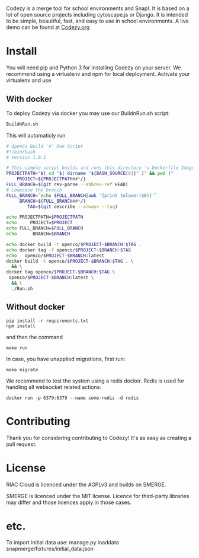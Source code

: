 # 

Codezy is a merge tool for school environments and Snap!. It is based on a lot of open source projects including cytoscape.js or Django. It is intended to be simple, beautiful, fast, and easy to use in school environments. A live demo can be found at [Codezy.org](https://Codezy.org)

# Install

You will need pip and Python 3 for installing Codezy on your server.
We recommend using a virtualenv and npm for local deployment. Activate your virtualenv and use

## With docker

To deploy Codezy via docker you may use our BuildnRun.sh script:

```bash
BuildnRun.sh
```

This will automaticly run 

```bash
# OpenCo Build 'n' Run Script
#!/bin/bash
# Version 1.0.1

# This simple script builds and runs this directory 's Dockerfile Image
PROJECTPATH="$( cd "$( dirname "${BASH_SOURCE[0]}" )" && pwd )"
    PROJECT=${PROJECTPATH##*/}
FULL_BRANCH=$(git rev-parse --abbrev-ref HEAD)
# Lowecase the branch
FULL_BRANCH=`echo $FULL_BRANCH|awk '{print tolower($0)}'`
     BRANCH=${FULL_BRANCH##*/}
        TAG=$(git describe --always --tag)

echo PROJECTPATH=$PROJECTPATH
echo     PROJECT=$PROJECT
echo FULL_BRANCH=$FULL_BRANCH
echo      BRANCH=$BRANCH

echo docker build -t openco/$PROJECT-$BRANCH:$TAG .
echo docker tag -f openco/$PROJECT-$BRANCH:$TAG
echo   openco/$PROJECT-$BRANCH:latest
docker build -t openco/$PROJECT-$BRANCH:$TAG . \
  && \
docker tag openco/$PROJECT-$BRANCH:$TAG \
 openco/$PROJECT-$BRANCH:latest \
  && \
  ./Run.sh
```

## Without docker

```
pip install -r requirements.txt
npm install
```

and then the command

```
make run
```

In case, you have unapplied migrations, first run:

```
make migrate
```

We recommend to test the system using a redis docker. Redis is used for handling all websocket related actions:

```
docker run -p 6379:6379 --name some-redis -d redis
```



# Contributing

Thank you for considering contributing to Codezy! It's as easy as creating a pull request.

# License



RIAC Cloud is licenced under the AGPLv3 and builds on SMERGE.

SMERGE is licenced under the MIT license. 
Licence for third-party libraries may differ and those licences apply in those cases.

# etc.

To import initial data use:
manage.py loaddata snapmerge/fixtures/initial_data.json
